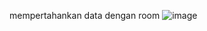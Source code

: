 mempertahankan data dengan room ![image](https://github.com/user-attachments/assets/b627146e-15c4-45f2-bf33-34fca36eed4c)

